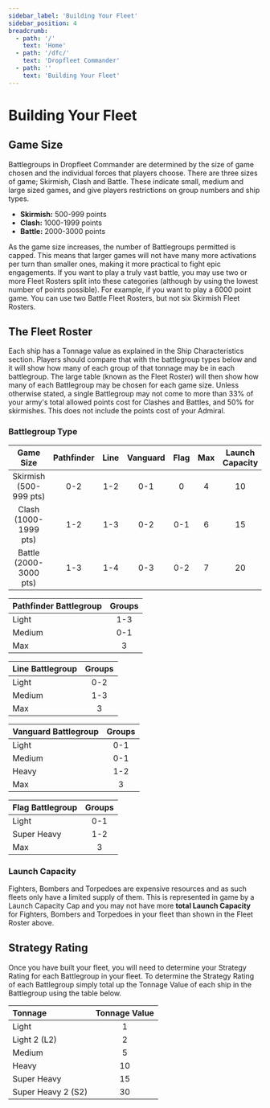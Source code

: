 ```yaml
---
sidebar_label: 'Building Your Fleet'
sidebar_position: 4
breadcrumb:
  - path: '/'
    text: 'Home'
  - path: '/dfc/'
    text: 'Dropfleet Commander'
  - path: ''
    text: 'Building Your Fleet'
---
```


# Building Your Fleet

## Game Size

Battlegroups in Dropfleet Commander are determined by the size of game chosen and the individual forces that players choose. There are three sizes of game; Skirmish, Clash and Battle. These indicate small, medium and large sized games, and give players restrictions on group numbers and ship types.

* **Skirmish:** 500-999 points
* **Clash:** 1000-1999 points
* **Battle:** 2000-3000 points

As the game size increases, the number of Battlegroups permitted is capped. This means that larger games will not have many more activations per turn than smaller ones, making it more practical to fight epic engagements. If you want to play a truly vast battle, you may use two or more Fleet Rosters split into these categories (although by using the lowest number of points possible). For example, if you want to play a 6000 point game. You can use two  Battle  Fleet Rosters, but not six  Skirmish  Fleet Rosters.

## The Fleet Roster

Each ship has a Tonnage value as explained in the Ship Characteristics section. Players should compare that with the battlegroup types below and it will show how many of each group of that tonnage may be in each battlegroup. The large table (known as the Fleet Roster) will then show how many of each Battlegroup may be chosen for each game size. Unless otherwise stated, a single Battlegroup may not come to more than 33% of your army's total allowed points cost for Clashes and Battles, and 50% for skirmishes. This does not include the points cost of your Admiral.

### Battlegroup Type

|Game Size|Pathfinder|Line|Vanguard|Flag|Max|Launch Capacity|
| :-: | :-: | :-: | :-: | :-: | :-: | :-: |
|Skirmish (500-999 pts)|0-2|1-2|0-1|0|4|10|
|Clash (1000-1999 pts)|1-2|1-3|0-2|0-1|6|15|
|Battle (2000-3000 pts)|1-3|1-4|0-3|0-2|7|20|

|Pathfinder Battlegroup|Groups|
| :- | :-: |
|Light|1-3|
|Medium|0-1|
|Max|3|

|Line Battlegroup|Groups|
| :- | :-: |
|Light|0-2|
|Medium|1-3|
|Max|3|

|Vanguard Battlegroup|Groups|
| :- | :-: |
|Light|0-1|
|Medium|0-1|
|Heavy|1-2|
|Max|3|

|Flag Battlegroup|Groups|
| :- | :-: |
|Light|0-1|
|Super Heavy|1-2|
|Max|3|

### Launch Capacity

Fighters, Bombers and Torpedoes are expensive resources and as such fleets only have a limited supply of them. This is represented in game by a Launch Capacity Cap and you may not have more **total Launch Capacity** for Fighters, Bombers and Torpedoes in your fleet than shown in the Fleet Roster above.

## Strategy Rating

Once you have built your fleet, you will need to determine your Strategy Rating for each Battlegroup in your fleet. To determine the Strategy Rating of each Battlegroup simply total up the Tonnage Value of each ship in the Battlegroup using the table below.

|Tonnage|Tonnage Value|
| :- | :-: |
|Light|1|
|Light 2 (L2)|2|
|Medium|5|
|Heavy|10|
|Super Heavy|15|
|Super Heavy 2 (S2)|30|
